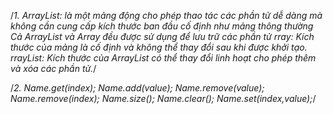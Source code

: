/*1. ArrayList: là một mảng động cho phép thao tác các phần tử
dễ dàng mà không cần cung cấp kích thước ban đầu cố định như mảng thông thường
Cả ArrayList và Array đều được sử dụng để lưu trữ các phần tử
rray: Kích thước của mảng là cố định và không thể thay đổi sau khi được khởi tạo.
rrayList: Kích thước của ArrayList có thể thay đổi linh hoạt 
cho phép thêm và xóa các phần tử.*/
    
    
/*2. Name.get(index);
     Name.add(value);
     Name.remove(value);
     Name.remove(index);
     Name.size();
     Name.clear();
     Name.set(index,value);*/
